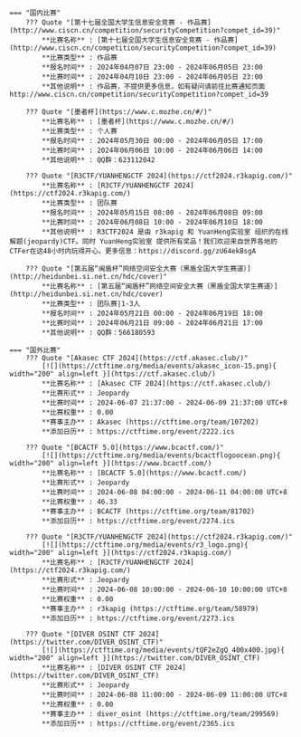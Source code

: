     === "国内比赛"
        ??? Quote "[第十七届全国大学生信息安全竞赛 - 作品赛](http://www.ciscn.cn/competition/securityCompetition?compet_id=39)"  
            **比赛名称** : [第十七届全国大学生信息安全竞赛 - 作品赛](http://www.ciscn.cn/competition/securityCompetition?compet_id=39)  
            **比赛类型** : 作品赛  
            **报名时间** : 2024年04月07日 23:00 - 2024年06月05日 23:00  
            **比赛时间** : 2024年04月10日 23:00 - 2024年06月05日 23:00  
            **其他说明** : 作品赛，不提供更多信息，如有疑问请前往比赛通知页面 http://www.ciscn.cn/competition/securityCompetition?compet_id=39  
            
        ??? Quote "[墨者杯](https://www.c.mozhe.cn/#/)"  
            **比赛名称** : [墨者杯](https://www.c.mozhe.cn/#/)  
            **比赛类型** : 个人赛  
            **报名时间** : 2024年05月30日 00:00 - 2024年06月05日 17:00  
            **比赛时间** : 2024年06月06日 10:00 - 2024年06月06日 14:00  
            **其他说明** : QQ群：623112042  
            
        ??? Quote "[R3CTF/YUANHENGCTF 2024](https://ctf2024.r3kapig.com/)"  
            **比赛名称** : [R3CTF/YUANHENGCTF 2024](https://ctf2024.r3kapig.com/)  
            **比赛类型** : 团队赛  
            **报名时间** : 2024年05月15日 08:00 - 2024年06月08日 09:00  
            **比赛时间** : 2024年06月08日 10:00 - 2024年06月10日 18:00  
            **其他说明** : R3CTF2024 是由 r3kapig 和 YuanHeng实验室 组织的在线解题(jeopardy)CTF。同时 YuanHeng实验室 提供所有奖品！我们欢迎来自世界各地的CTFer在这48小时内玩得开心。更多信息：https://discord.gg/zU64ekBsgA  
            
        ??? Quote "[第五届“闽盾杯”网络空间安全大赛（黑盾全国大学生赛道）](http://heidunbei.si.net.cn/hdc/cover)"  
            **比赛名称** : [第五届“闽盾杯”网络空间安全大赛（黑盾全国大学生赛道）](http://heidunbei.si.net.cn/hdc/cover)  
            **比赛类型** : 团队赛|1-3人  
            **报名时间** : 2024年05月21日 00:00 - 2024年06月19日 18:00  
            **比赛时间** : 2024年06月21日 09:00 - 2024年06月21日 17:00  
            **其他说明** : QQ群：566180593  
                
    === "国外比赛"
        ??? Quote "[Akasec CTF 2024](https://ctf.akasec.club/)"  
            [![](https://ctftime.org/media/events/akasec_icon-15.png){ width="200" align=left }](https://ctf.akasec.club/)  
            **比赛名称** : [Akasec CTF 2024](https://ctf.akasec.club/)  
            **比赛形式** : Jeopardy  
            **比赛时间** : 2024-06-07 21:37:00 - 2024-06-09 21:37:00 UTC+8  
            **比赛权重** : 0.00  
            **赛事主办** : Akasec (https://ctftime.org/team/107202)  
            **添加日历** : https://ctftime.org/event/2222.ics  
            
        ??? Quote "[BCACTF 5.0](https://www.bcactf.com/)"  
            [![](https://ctftime.org/media/events/bcactflogoocean.png){ width="200" align=left }](https://www.bcactf.com/)  
            **比赛名称** : [BCACTF 5.0](https://www.bcactf.com/)  
            **比赛形式** : Jeopardy  
            **比赛时间** : 2024-06-08 04:00:00 - 2024-06-11 04:00:00 UTC+8  
            **比赛权重** : 46.33  
            **赛事主办** : BCACTF (https://ctftime.org/team/81702)  
            **添加日历** : https://ctftime.org/event/2274.ics  
            
        ??? Quote "[R3CTF/YUANHENGCTF 2024](https://ctf2024.r3kapig.com/)"  
            [![](https://ctftime.org/media/events/r3_logo.png){ width="200" align=left }](https://ctf2024.r3kapig.com/)  
            **比赛名称** : [R3CTF/YUANHENGCTF 2024](https://ctf2024.r3kapig.com/)  
            **比赛形式** : Jeopardy  
            **比赛时间** : 2024-06-08 10:00:00 - 2024-06-10 10:00:00 UTC+8  
            **比赛权重** : 0.00  
            **赛事主办** : r3kapig (https://ctftime.org/team/58979)  
            **添加日历** : https://ctftime.org/event/2273.ics  
            
        ??? Quote "[DIVER OSINT CTF 2024](https://twitter.com/DIVER_OSINT_CTF)"  
            [![](https://ctftime.org/media/events/tQF2eZgQ_400x400.jpg){ width="200" align=left }](https://twitter.com/DIVER_OSINT_CTF)  
            **比赛名称** : [DIVER OSINT CTF 2024](https://twitter.com/DIVER_OSINT_CTF)  
            **比赛形式** : Jeopardy  
            **比赛时间** : 2024-06-08 11:00:00 - 2024-06-09 11:00:00 UTC+8  
            **比赛权重** : 0.00  
            **赛事主办** : diver_osint (https://ctftime.org/team/299569)  
            **添加日历** : https://ctftime.org/event/2365.ics  
            